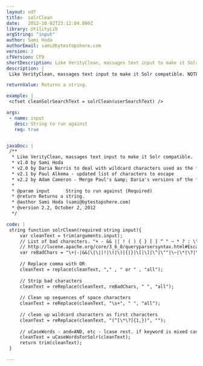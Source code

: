 ```yaml
---
layout: udf
title:  solrClean
date:   2012-10-02T23:12:04.000Z
library: UtilityLib
argString: "input"
author: Sami Hoda
authorEmail: sami@bytestopshere.com
version: 2
cfVersion: CF9
shortDescription: Like VerityClean, massages text input to make it Solr compatible.
description: |
 Like VerityClean, massages text input to make it Solr compatible. NOTE: requires uCaseWordsForSolr UDF.

returnValue: Returns a string.

example: |
 <cfset cleanSolrSearchText = solrClean(userSearchText) />

args:
 - name: input
   desc: String to run against
   req: true


javaDoc: |
 /**
  * Like VerityClean, massages text input to make it Solr compatible.
  * v1.0 by Sami Hoda
  * v2.0 by Daria Norris to deal with wildcard characters used as the first letter of the search
  * v2.1 by Paul Alkema - updated list of characters to escape
  * v2.2 by Adam Cameron - Merge Paul's &amp; Daria's versions of the function, improve some regexes, fix logic error with input argument (was both required and had a default), converted wholly to script
  * 
  * @param input      String to run against (Required)
  * @return Returns a string. 
  * @author Sami Hoda (sami@bytestopshere.com) 
  * @version 2.2, October 2, 2012 
  */

code: |
 string function solrClean(required string input){
     var cleanText = trim(arguments.input);
     // List of bad charecters. "+ - && || ! ( ) { } [ ] ^ " ~ * ? : \" 
     // http://lucene.apache.org/core/3_6_0/queryparsersyntax.html#Escaping Special Characters
     var reBadChars = "\+|-|&&|\|\||!|\(|\)|{|}|\[|\]|\^|\""|\~|\*|\?|\:|\\";
     
     // Replace comma with OR
     cleanText = replace(cleanText, "," , " or " , "all");
 
     // Strip bad characters
     cleanText = reReplace(cleanText, reBadChars, " ", "all");
 
     // Clean up sequences of space characters
     cleanText = reReplace(cleanText, "\s+", " ", "all");
 
     // clean up wildcard characters as first characters
     cleanText = reReplace(cleanText, "(^[\*\?]{1,})", "");
 
     // uCaseWords - and=AND, etc - lcase rest. if keyword is mixed case - solr treats as case-sensitive!
     cleanText = uCaseWordsForSolr(cleanText);
     return trim(cleanText);
 }

---
```


